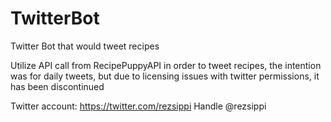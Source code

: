 # TwitterBot
Twitter Bot that would tweet recipes

Utilize API call from RecipePuppyAPI in order to tweet recipes, the intention was for daily tweets, but due to licensing issues with twitter permissions, it has been 
discontinued

Twitter account: https://twitter.com/rezsippi
Handle @rezsippi
